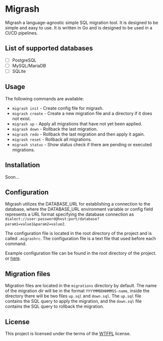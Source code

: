 # Migrash

Migrash a language-agnostic simple SQL migration tool. It is designed to be simple and easy to use. It is written in Go and is designed to be used in a CI/CD pipelines.

## List of supported databases

- [ ] PostgreSQL
- [ ] MySQL/MariaDB
- [ ] SQLite

## Usage

The following commands are available:

- `migrash init` - Create config file for migrash.
- `migrash create` - Create a new migration file and a directory if it does not exist.
- `migrash up` - Apply all migrations that have not yet been applied.
- `migrash down` - Rollback the last migration.
- `migrash redo` - Rollback the last migration and then apply it again.
- `migrash reset` - Rollback all migrations.
- `migrash status` - Show status check if there are pending or executed migrations.

## Installation

Soon...

## Configuration

Migrash utilizes the DATABASE_URL for establishing a connection to the database, where the DATABASE_URL environment variable or config field represents a URL format specifying the database connection as `dialect://user:password@host:port/database?param1=value1&param2=value2`.

The configuration file is located in the root directory of the project and is called `.migrashrc`. The configuration file is a text file that used before each command.

Example configuration file can be found in the root directory of the project. or [here](./.migrashrc).

## Migration files

Migration files are located in the `migrations` directory by default. The name of the migration dir will be in the format `YYYYMMDDHHMMSS-name`, inside the directory there will be two files `up.sql` and `down.sql`. The `up.sql` file contains the SQL query to apply the migration, and the `down.sql` file contains the SQL query to rollback the migration.

## License

This project is licensed under the terms of the [WTFPL](./LICENSE) license.
